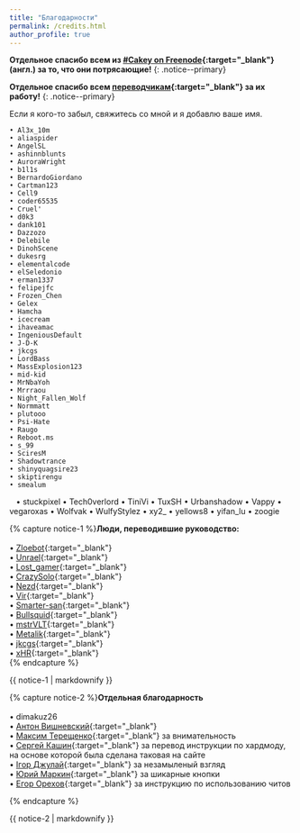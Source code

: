 ```yaml
---
title: "Благодарности"
permalink: /credits.html
author_profile: true
---
```


**Отдельное спасибо всем из [#Cakey on Freenode](http://webchat.freenode.net/?channels=%23Cakey){:target="_blank"} (англ.) за то, что они потрясающие!**
{: .notice--primary}

**Отдельное спасибо всем [переводчикам](https://translate.3ds.guide/){:target="_blank"} за их работу!**
{: .notice--primary}

Если я кого-то забыл, свяжитесь со мной и я добавлю ваше имя.

    • Al3x_10m
    • aliaspider
    • AngelSL
    • ashinnblunts
    • AuroraWright
    • b1l1s
    • BernardoGiordano
    • Cartman123
    • Cell9
    • coder65535
    • Cruel'
    • d0k3
    • dank101
    • Dazzozo
    • Delebile
    • DinohScene
    • dukesrg
    • elementalcode
    • elSeledonio
    • erman1337
    • felipejfc
    • Frozen_Chen
    • Gelex
    • Hamcha
    • icecream
    • ihaveamac
    • IngeniousDefault
    • J-D-K
    • jkcgs
    • LordBass
    • MassExplosion123
    • mid-kid
    • MrNbaYoh
    • Mrrraou
    • Night_Fallen_Wolf
    • Normmatt
    • plutooo
    • Psi-Hate
    • Raugo
    • Reboot.ms
    • s_99
    • SciresM
    • Shadowtrance
    • shinyquagsire23
    • skiptirengu
    • smealum
    • stuckpixel
    • Tech0verlord
    • TiniVi
    • TuxSH
    • Urbanshadow
    • Vappy
    • vegaroxas
    • Wolfvak
    • WulfyStylez
    • xy2_
    • yellows8
    • yifan_lu
    • zoogie

{% capture notice-1 %}**Люди, переводившие руководство:**        
<br>
	• [Zloebot](https://crowdin.com/profile/Aibot){:target="_blank"}   
	• [Unrael](https://crowdin.com/profile/Unrael){:target="_blank"}   
	• [Lost_gamer](https://crowdin.com/profile/Lost_gamer){:target="_blank"}   
	• [CrazySolo](https://crowdin.com/profile/CrazySolo){:target="_blank"}   
	• [Nezd](https://crowdin.com/profile/yanpalis){:target="_blank"}   
	• [Vir](https://crowdin.com/profile/admiin159){:target="_blank"}   
	• [Smarter-san](https://crowdin.com/profile/Smarter-san){:target="_blank"}   
	• [Bullsquid](https://crowdin.com/profile/Bullsquid){:target="_blank"}   
	• [mstrVLT](https://crowdin.com/profile/mstrVLT){:target="_blank"}   
	• [Metalik](https://crowdin.com/profile/Metalik){:target="_blank"}   
	• [jkcgs](https://crowdin.com/profile/jkcgs){:target="_blank"}   
	• [xHR](https://crowdin.com/profile/rashevskyv){:target="_blank"}   
{% endcapture %}

<div class="notice--success">{{ notice-1 | markdownify }}</div>

{% capture notice-2 %}**Отдельная благодарность**        
<br>
	• dimakuz26      
	• [Антон Вишневский](https://vk.com/cr0ssfire){:target="_blank"}<br>
	• [Максим Терещенко](https://vk.com/jackhuman){:target="_blank"} за внимательность<br>
	• [Сергей Кашин](https://vk.com/seresworld){:target="_blank"} за перевод инструкции по хардмоду, на основе которой была сделана таковая на сайте<br>
	• [Ігор Джулай](https://vk.com/ighor){:target="_blank"} за незамыленый взгляд<br>
	• [Юрий Маркин](https://vk.com/ashirogi_muto){:target="_blank"} за шикарные кнопки<br>
	• [Егор Орехов](https://vk.com/nezhny_robert){:target="_blank"} за инструкцию по использованию читов<br>

{% endcapture %}

<div class="notice--success">{{ notice-2 | markdownify }}</div>
